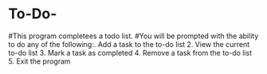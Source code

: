 # To-Do-
#This program completees a todo list. 
#You will be prompted with the ability to do any of the following:.
Add a task to the to-do list 
2. View the current to-do list 
3. Mark a task as completed 
4. Remove a task from the to-do list 
5. Exit the program
